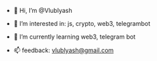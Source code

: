 - 👋 Hi, I’m @Vlublyash
 
- 👀 I’m interested in: js, crypto, web3, telegrambot
- 🌱 I’m currently learning web3, telegram bot
- 📫 feedback: vlublyash@gmail.com 

<!---
Vlublyash/Vlublyash is a ✨ special ✨ repository because its `README.md` (this file) appears on your GitHub profile.
You can click the Preview link to take a look at your changes.
--->
